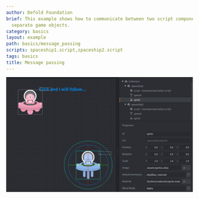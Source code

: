 ```yaml
---
author: Defold Foundation
brief: This example shows how to communicate between two script components in two
  separate game objects.
category: basics
layout: example
path: basics/message_passing
scripts: spaceship1.script,spaceship2.script
tags: basics
title: Message passing
---
```


![message passing](message_passing.png)